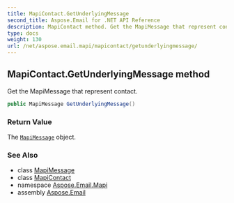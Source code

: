 ```yaml
---
title: MapiContact.GetUnderlyingMessage
second_title: Aspose.Email for .NET API Reference
description: MapiContact method. Get the MapiMessage that represent contact
type: docs
weight: 130
url: /net/aspose.email.mapi/mapicontact/getunderlyingmessage/
---
```

## MapiContact.GetUnderlyingMessage method

Get the MapiMessage that represent contact.

```csharp
public MapiMessage GetUnderlyingMessage()
```

### Return Value

The [`MapiMessage`](../../mapimessage/) object.

### See Also

* class [MapiMessage](../../mapimessage/)
* class [MapiContact](../)
* namespace [Aspose.Email.Mapi](../../mapicontact/)
* assembly [Aspose.Email](../../../)



